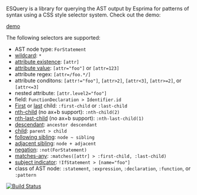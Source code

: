 ESQuery is a library for querying the AST output by Esprima for patterns of syntax using a CSS style selector system. Check out the demo:

[demo](https://estools.github.io/esquery/)

The following selectors are supported:
* AST node type: `ForStatement`
* [wildcard](https://dev.w3.org/csswg/selectors4/#universal-selector): `*`
* [attribute existence](https://dev.w3.org/csswg/selectors4/#attribute-selectors): `[attr]`
* [attribute value](https://dev.w3.org/csswg/selectors4/#attribute-selectors): `[attr="foo"]` or `[attr=123]`
* attribute regex: `[attr=/foo.*/]`
* attribute conditons: `[attr!="foo"]`, `[attr>2]`, `[attr<3]`, `[attr>=2]`, or `[attr<=3]` 
* nested attribute: `[attr.level2="foo"]`
* field: `FunctionDeclaration > Identifier.id`
* [First](https://dev.w3.org/csswg/selectors4/#the-first-child-pseudo) or [last](https://dev.w3.org/csswg/selectors4/#the-last-child-pseudo) child: `:first-child` or `:last-child`
* [nth-child](https://dev.w3.org/csswg/selectors4/#the-nth-child-pseudo) (no ax+b support): `:nth-child(2)`
* [nth-last-child](https://dev.w3.org/csswg/selectors4/#the-nth-last-child-pseudo) (no ax+b support): `:nth-last-child(1)`
* [descendant](https://dev.w3.org/csswg/selectors4/#descendant-combinators): `ancestor descendant`
* [child](https://dev.w3.org/csswg/selectors4/#child-combinators): `parent > child`
* [following sibling](https://dev.w3.org/csswg/selectors4/#general-sibling-combinators): `node ~ sibling`
* [adjacent sibling](https://dev.w3.org/csswg/selectors4/#adjacent-sibling-combinators): `node + adjacent`
* [negation](https://dev.w3.org/csswg/selectors4/#negation-pseudo): `:not(ForStatement)`
* [matches-any](https://dev.w3.org/csswg/selectors4/#matches): `:matches([attr] > :first-child, :last-child)`
* [subject indicator](https://dev.w3.org/csswg/selectors4/#subject): `!IfStatement > [name="foo"]`
* class of AST node: `:statement`, `:expression`, `:declaration`, `:function`, or `:pattern`

[![Build Status](https://travis-ci.org/estools/esquery.png?branch=master)](https://travis-ci.org/estools/esquery)
